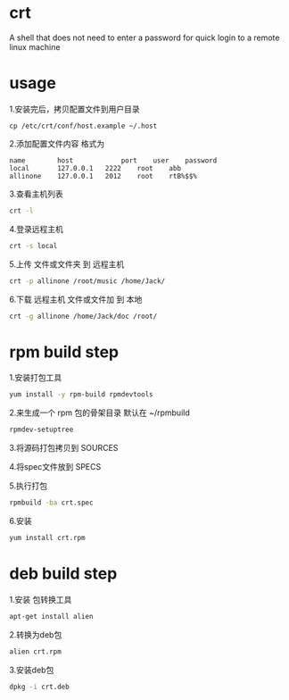 # crt
A shell that does not need to enter a password for quick login to a remote linux machine

# usage
1.安装完后，拷贝配置文件到用户目录
```shell
cp /etc/crt/conf/host.example ~/.host
```
2.添加配置文件内容 格式为
```
name		host	        port	user	password
local		127.0.0.1	2222	root	abb
allinone	127.0.0.1	2012	root	rtB%$$%
```

3.查看主机列表
```bash
crt -l
```

4.登录远程主机
```bash
crt -s local
```

5.上传 文件或文件夹 到 远程主机
```bash
crt -p allinone /root/music /home/Jack/
```

6.下载 远程主机 文件或文件加 到 本地
```bash
crt -g allinone /home/Jack/doc /root/
```

# rpm build step
1.安装打包工具
```bash
yum install -y rpm-build rpmdevtools
```

2.来生成一个 rpm 包的骨架目录 默认在 ~/rpmbuild
```bash
rpmdev-setuptree
```

3.将源码打包拷贝到 SOURCES

4.将spec文件放到 SPECS

5.执行打包
```bash
rpmbuild -ba crt.spec
```

6.安装
```bash
yum install crt.rpm
```

# deb build step
1.安装 包转换工具
```bash
apt-get install alien
```

2.转换为deb包
```bash
alien crt.rpm
```

3.安装deb包
```bash
dpkg -i crt.deb
```
